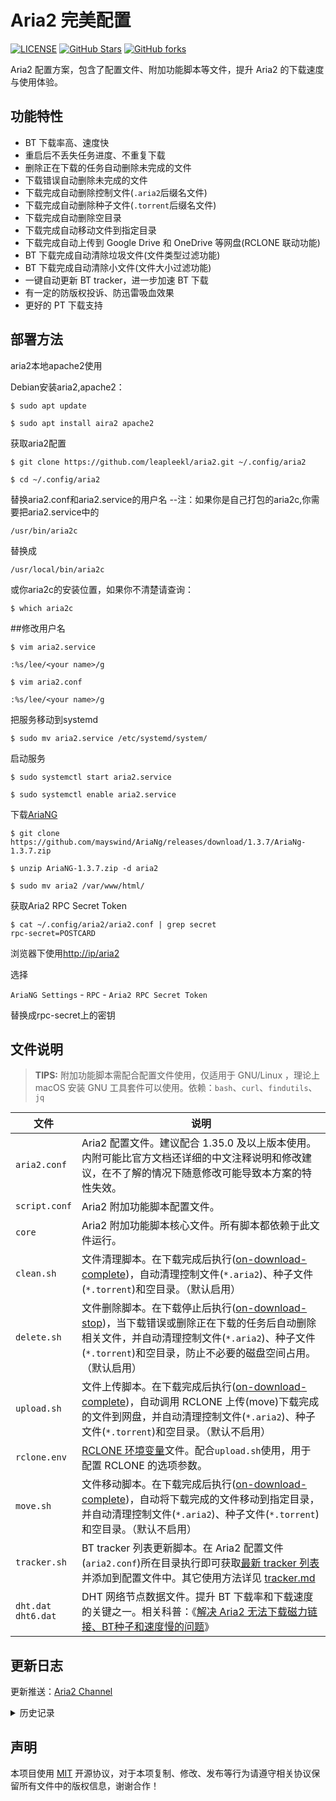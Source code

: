 # Aria2 完美配置

[![LICENSE](https://img.shields.io/github/license/mashape/apistatus.svg?style=flat-square&label=License)](https://github.com/P3TERX/aria2.conf/blob/master/LICENSE)
[![GitHub Stars](https://img.shields.io/github/stars/P3TERX/aria2.conf.svg?style=flat-square&label=Stars&logo=github)](https://github.com/P3TERX/aria2.conf/stargazers)
[![GitHub forks](https://img.shields.io/github/forks/P3TERX/aria2.conf.svg?style=flat-square&label=Forks&logo=github)](https://github.com/P3TERX/aria2.conf/fork)

Aria2 配置方案，包含了配置文件、附加功能脚本等文件，提升 Aria2 的下载速度与使用体验。

## 功能特性

* BT 下载率高、速度快
* 重启后不丢失任务进度、不重复下载
* 删除正在下载的任务自动删除未完成的文件
* 下载错误自动删除未完成的文件
* 下载完成自动删除控制文件(`.aria2`后缀名文件)
* 下载完成自动删除种子文件(`.torrent`后缀名文件)
* 下载完成自动删除空目录
* 下载完成自动移动文件到指定目录
* 下载完成自动上传到 Google Drive 和 OneDrive 等网盘(RCLONE 联动功能)
* BT 下载完成自动清除垃圾文件(文件类型过滤功能)
* BT 下载完成自动清除小文件(文件大小过滤功能)
* 一键自动更新 BT tracker，进一步加速 BT 下载
* 有一定的防版权投诉、防迅雷吸血效果
* 更好的 PT 下载支持

## 部署方法
aria2本地apache2使用

Debian安装aria2,apache2：
```
$ sudo apt update

$ sudo apt install aira2 apache2
```
获取aria2配置
```
$ git clone https://github.com/leapleekl/aria2.git ~/.config/aria2

$ cd ~/.config/aria2
```
替换aria2.conf和aria2.service的用户名
--注：如果你是自己打包的aria2c,你需要把aria2.service中的

`/usr/bin/aria2c`

替换成

`/usr/local/bin/aria2c`

或你aria2c的安装位置，如果你不清楚请查询：
```
$ which aria2c
```
##修改用户名
```
$ vim aria2.service

:%s/lee/<your name>/g
```
```
$ vim aria2.conf

:%s/lee/<your name>/g
```

把服务移动到systemd
```
$ sudo mv aria2.service /etc/systemd/system/
```
启动服务
```
$ sudo systemctl start aria2.service

$ sudo systemctl enable aria2.service
```
下载[AriaNG](https://github.com/mayswind/AriaNg/releases)
```
$ git clone https://github.com/mayswind/AriaNg/releases/download/1.3.7/AriaNg-1.3.7.zip

$ unzip AriaNG-1.3.7.zip -d aria2

$ sudo mv aria2 /var/www/html/
```
获取Aria2 RPC Secret Token
```
$ cat ~/.config/aria2/aria2.conf | grep secret
rpc-secret=POSTCARD
```
浏览器下使用[http://ip/aria2](http://localhost/aria2)

选择

`AriaNG Settings` - `RPC` - `Aria2 RPC Secret Token`

替换成rpc-secret上的密钥



## 文件说明

> **TIPS:** 附加功能脚本需配合配置文件使用，仅适用于 GNU/Linux ，理论上 macOS 安装 GNU 工具套件可以使用。依赖：`bash`、`curl`、`findutils`、`jq`

| 文件                    | 说明                                                                                                                                                                                                                                                                                      |
| ----------------------- | ----------------------------------------------------------------------------------------------------------------------------------------------------------------------------------------------------------------------------------------------------------------------------------------- |
| `aria2.conf`            | Aria2 配置文件。建议配合 1.35.0 及以上版本使用。内附可能比官方文档还详细的中文注释说明和修改建议，在不了解的情况下随意修改可能导致本方案的特性失效。                                                                                                                                      |
| `script.conf`           | Aria2 附加功能脚本配置文件。                                                                                                                                                                                                                                                              |
| `core`                  | Aria2 附加功能脚本核心文件。所有脚本都依赖于此文件运行。                                                                                                                                                                                                                                  |
| `clean.sh`              | 文件清理脚本。在下载完成后执行([on-download-complete](https://aria2.github.io/manual/en/html/aria2c.html#cmdoption-on-download-complete))，自动清理控制文件(`*.aria2`)、种子文件(`*.torrent`)和空目录。（默认启用）                                                                       |
| `delete.sh`             | 文件删除脚本。在下载停止后执行([on-download-stop](https://aria2.github.io/manual/en/html/aria2c.html#cmdoption-on-download-stop))，当下载错误或删除正在下载的任务后自动删除相关文件，并自动清理控制文件(`*.aria2`)、种子文件(`*.torrent`)和空目录，防止不必要的磁盘空间占用。（默认启用） |
| `upload.sh`             | 文件上传脚本。在下载完成后执行([on-download-complete](https://aria2.github.io/manual/en/html/aria2c.html#cmdoption-on-download-complete))，自动调用 RCLONE 上传(move)下载完成的文件到网盘，并自动清理控制文件(`*.aria2`)、种子文件(`*.torrent`)和空目录。（默认不启用）                   |
| `rclone.env`            | [RCLONE 环境变量](https://rclone.org/docs/#environment-variables)文件。配合`upload.sh`使用，用于配置 RCLONE 的选项参数。                                                                                                                                                                  |
| `move.sh`               | 文件移动脚本。在下载完成后执行([on-download-complete](https://aria2.github.io/manual/en/html/aria2c.html#cmdoption-on-download-complete))，自动将下载完成的文件移动到指定目录，并自动清理控制文件(`*.aria2`)、种子文件(`*.torrent`)和空目录。（默认不启用）                               |
| `tracker.sh`            | BT tracker 列表更新脚本。在 Aria2 配置文件(`aria2.conf`)所在目录执行即可获取[最新 tracker 列表](https://raw.githubusercontent.com/XIU2/TrackersListCollection/master/all.txt)并添加到配置文件中。其它使用方法详见 [tracker.md](./tracker.md)                                              |
| `dht.dat`<br>`dht6.dat` | DHT 网络节点数据文件。提升 BT 下载率和下载速度的关键之一。相关科普：《[解决 Aria2 无法下载磁力链接、BT种子和速度慢的问题](https://p3terx.com/archives/solved-aria2-cant-download-magnetic-link-bt-seed-and-slow-speed.html)》                                                             |



## 更新日志

更新推送：[Aria2 Channel](https://t.me/Aria2_Channel)



<details>
<summary>历史记录</summary>

早期版本和其它记录已归档至 [v2 分支](https://github.com/P3TERX/aria2.conf/tree/v2)

</details>

## 声明

本项目使用 [MIT](https://github.com/P3TERX/aria2.conf/blob/master/LICENSE) 开源协议，对于本项复制、修改、发布等行为请遵守相关协议保留所有文件中的版权信息，谢谢合作！
